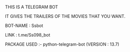 THIS IS A TELEGRAM BOT

IT GIVES THE TRAILERS OF THE MOVIES THAT YOU WANT.

BOT-NAME : Ssbot

LINK : t.me/Ss098_bot

PACKAGE USED :- python-telegram-bot (VERSION : 13.7)
